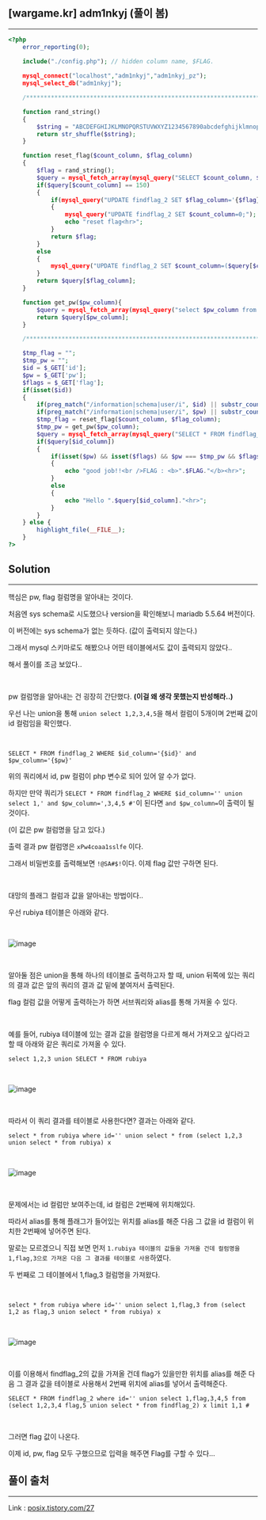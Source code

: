 ## [wargame.kr] adm1nkyj (풀이 봄)
---

```php
<?php
    error_reporting(0);
    
    include("./config.php"); // hidden column name, $FLAG.

    mysql_connect("localhost","adm1nkyj","adm1nkyj_pz");
    mysql_select_db("adm1nkyj");

    /**********************************************************************************************************************/

    function rand_string()
    {
        $string = "ABCDEFGHIJKLMNOPQRSTUVWXYZ1234567890abcdefghijklmnopqrstuvwxyz";
        return str_shuffle($string);
    }

    function reset_flag($count_column, $flag_column)
    {
        $flag = rand_string();
        $query = mysql_fetch_array(mysql_query("SELECT $count_column, $flag_column FROM findflag_2"));
        if($query[$count_column] == 150)
        {
            if(mysql_query("UPDATE findflag_2 SET $flag_column='{$flag}';"))
            {
                mysql_query("UPDATE findflag_2 SET $count_column=0;");
                echo "reset flag<hr>";
            }
            return $flag;
        }
        else
        {
            mysql_query("UPDATE findflag_2 SET $count_column=($query[$count_column] + 1);");
        }
        return $query[$flag_column];
    }

    function get_pw($pw_column){
        $query = mysql_fetch_array(mysql_query("select $pw_column from findflag_2 limit 1"));
        return $query[$pw_column];
    }

    /**********************************************************************************************************************/

    $tmp_flag = "";
    $tmp_pw = "";
    $id = $_GET['id'];
    $pw = $_GET['pw'];
    $flags = $_GET['flag'];
    if(isset($id))
    {
        if(preg_match("/information|schema|user/i", $id) || substr_count($id,"(") > 1) exit("no hack");
        if(preg_match("/information|schema|user/i", $pw) || substr_count($pw,"(") > 1) exit("no hack");
        $tmp_flag = reset_flag($count_column, $flag_column);
        $tmp_pw = get_pw($pw_column);
        $query = mysql_fetch_array(mysql_query("SELECT * FROM findflag_2 WHERE $id_column='{$id}' and $pw_column='{$pw}';"));
        if($query[$id_column])
        {
            if(isset($pw) && isset($flags) && $pw === $tmp_pw && $flags === $tmp_flag)
            {
                echo "good job!!<br />FLAG : <b>".$FLAG."</b><hr>";
            }
            else
            {
                echo "Hello ".$query[$id_column]."<hr>";
            }
        }
    } else {
        highlight_file(__FILE__);
    }
?>
```

## Solution
---

핵심은 pw, flag 컬럼명을 알아내는 것이다. 

처음엔 sys schema로 시도했으나 version을 확인해보니 mariadb 5.5.64 버전이다. 

이 버전에는 sys schema가 없는 듯하다. (값이 출력되지 않는다.)

그래서 mysql 스키마로도 해봤으나 어떤 테이블에서도 값이 출력되지 않았다..

해서 풀이를 조금 보았다..

<br>

pw 컬럼명을 알아내는 건 굉장히 간단했다. **(이걸 왜 생각 못했는지 반성해라..)**

우선 나는 union을 통해 ```union select 1,2,3,4,5```을 해서 컬럼이 5개이며 2번째 값이 id 컬럼임을 확인했다.

<br>

```SELECT * FROM findflag_2 WHERE $id_column='{$id}' and $pw_column='{$pw}'```

위의 쿼리에서 id, pw 컬럼이 php 변수로 되어 있어 알 수가 없다. 

하지만 만약 쿼리가 ```SELECT * FROM findflag_2 WHERE $id_column='' union select 1,' and $pw_column=',3,4,5 #'```이 된다면 ```and $pw_column=```이 출력이 될 것이다.

(이 값은 pw 컬럼명을 담고 있다.)

출력 결과 pw 컬럼명은 ```xPw4coaa1sslfe``` 이다.

그래서 비밀번호를 출력해보면 ```!@SA#$!```이다. 이제 flag 값만 구하면 된다.

<br>


대망의 플래그 컬럼과 값을 알아내는 방법이다..

우선 rubiya 테이블은 아래와 같다.

<br>

![image](https://user-images.githubusercontent.com/52172169/171363354-e9400109-48fe-47c4-a0db-8a7c521c90b4.png)

<br>

알아둘 점은 union을 통해 하나의 테이블로 출력하고자 할 때, union 뒤쪽에 있는 쿼리의 결과 값은 앞의 쿼리의 결과 값 밑에 붙여저서 출력된다.

flag 컬럼 값을 어떻게 출력하는가 하면 서브쿼리와 alias를 통해 가져올 수 있다.

<br>

예를 들어, rubiya 테이블에 있는 결과 값을 컬럼명을 다르게 해서 가져오고 싶다라고 할 때 아래와 같은 쿼리로 가져올 수 있다.

```select 1,2,3 union SELECT * FROM rubiya```

<br>

![image](https://user-images.githubusercontent.com/52172169/171366590-3f9e47f3-6f77-4747-a0c8-d7b450edf3b0.png)

<br>

따라서 이 쿼리 결과를 테이블로 사용한다면? 결과는 아래와 같다.

```select * from rubiya where id='' union select * from (select 1,2,3 union select * from rubiya) x```

<br>

![image](https://user-images.githubusercontent.com/52172169/171368628-a4c2b5ca-3e47-4605-9f21-2c4eb8b33ef3.png)

<br>

문제에서는 id 컬럼만 보여주는데, id 컬럼은 2번째에 위치해있다. 

따라서 alias를 통해 플래그가 들어있는 위치를 alias를 해준 다음 그 값을 id 컬럼이 위치한 2번째에 넣어주면 된다.

말로는 모르겠으니 직접 보면 먼저 ```1.rubiya 테이블의 값들을 가져올 건데 컬럼명을 1,flag,3으로 가져온 다음 그 결과를 테이블로 사용```하였다.

두 번째로 그 테이블에서 1,flag,3 컬럼명을 가져왔다.

<br>

```select * from rubiya where id='' union select 1,flag,3 from (select 1,2 as flag,3 union select * from rubiya) x```

<br>

![image](https://user-images.githubusercontent.com/52172169/171370059-7fd4a72d-e803-474a-809e-baa12a9e1c84.png)

<br>

이를 이용해서 findflag_2의 값을 가져올 건데 flag가 있을만한 위치를 alias를 해준 다음 그 결과 값을 테이블로 사용해서 2번째 위치에 alias를 넣어서 출력해준다.

```SELECT * FROM findflag_2 where id='' union select 1,flag,3,4,5 from (select 1,2,3,4 flag,5 union select * from findflag_2) x limit 1,1 #```

<br>

그러면 flag 값이 나온다.

이제 id, pw, flag 모두 구했으므로 입력을 해주면 Flag를 구할 수 있다...

## 풀이 출처
---

Link : <a href="https://posix.tistory.com/27" target="_blank">posix.tistory.com/27</a>
